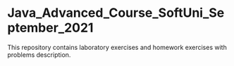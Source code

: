 # Java_Advanced_Course_SoftUni_September_2021
This repository contains laboratory exercises and homework exercises with problems description.
